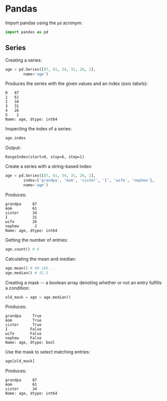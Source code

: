 # Pandas

Import pandas using the `pd` acronym:

```python
import pandas as pd
```

## Series

Creating a series:

```python
age = pd.Series([87, 61, 34, 31, 26, 2],
        name='age')
```

Produces the series with the given values and an index (_axis labels_):

    0   87
    1   61
    2   34
    3   31
    4   26
    5    2
    Name: age, dtype: int64

Inspecting the index of a series:

```python
age.index
```

Output:

    RangeIndex(start=0, stop=6, step=1)

Create a series with a string-based index:

```python
age = pd.Series([87, 61, 34, 31, 26, 2],
        index=['grandpa', 'mom', 'sister', 'I', 'wife', 'nephew'],
        name='age')

```

Produces:

    grandpa     87
    mom         61
    sister      34
    I           31
    wife        26
    nephew       2
    Name: age, dtype: int64

Getting the number of entries:

```python
age.count() # 6
```

Calculating the mean and median:

```python
age.mean() # 40.166...
age.median() # 32.5
```

Creating a mask -- a boolean array denoting whether or not an entry fulfills a
condition:

```python
old_mask = age > age.median()
```

Produces:

    grandpa     True
    mom         True
    sister      True
    I          False
    wife       False
    nephew     False
    Name: age, dtype: bool

Use the mask to select matching entries:

```python
age[old_mask]
```

Produces:

    grandpa     87
    mom         61
    sister      34
    Name: age, dtype: int64
